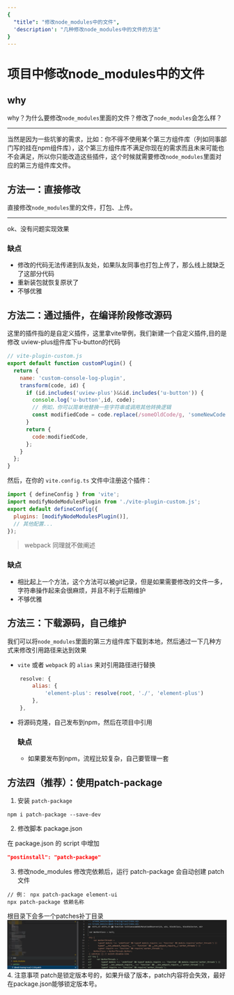 ```yaml
---
{
  "title": "修改node_modules中的文件",
  'description': "几种修改node_modules中的文件的方法"
}
---
```

# 项目中修改node_modules中的文件

## why

why？为什么要修改`node_modules`里面的文件？修改了`node_modules`会怎么样？
***
当然是因为一些坑爹的需求，比如：你不得不使用某个第三方组件库（列如同事部门写的挂在npm组件库），这个第三方组件库不满足你现在的需求而且未来可能也不会满足，所以你只能改造这些插件，这个时候就需要修改`node_modules`里面对应的第三方组件库文件。

## 方法一：直接修改
直接修改`node_modules`里的文件，打包、上传。
***
ok、没有问题实现效果
### 缺点
- 修改的代码无法传递到队友处，如果队友同事也打包上传了，那么线上就缺乏了这部分代码
- 重新装包就恢复原状了
- 不够优雅

## 方法二：通过插件，在编译阶段修改源码
这里的插件指的是自定义插件，这里拿vite举例，我们新建一个自定义插件,目的是修改 uview-plus组件库下u-button的代码
```js
// vite-plugin-custom.js
export default function customPlugin() {
  return {
    name: 'custom-console-log-plugin',
    transform(code, id) {
      if (id.includes('uview-plus')&&id.includes('u-button')) { 
        console.log('u-button',id, code);
        // 例如，你可以简单地替换一些字符串或调用其他转换逻辑
        const modifiedCode = code.replace(/someOldCode/g, 'someNewCode');
      }
      return {
        code:modifiedCode,
      };
    }
  };
}
```
然后，在你的 `vite.config.ts` 文件中注册这个插件：
```js
import { defineConfig } from 'vite';
import modifyNodeModulesPlugin from './vite-plugin-custom.js';
export default defineConfig({
  plugins: [modifyNodeModulesPlugin()],
  // 其他配置...
});
```
> webpack 同理就不做阐述

### 缺点

- 相比起上一个方法，这个方法可以被git记录，但是如果需要修改的文件一多，字符串操作起来会很麻烦，并且不利于后期维护
- 不够优雅
  
## 方法三：下载源码，自己维护
我们可以将`node_modules`里面的第三方组件库下载到本地，然后通过一下几种方式来修改引用路径来达到效果
- `vite` 或者 `webpack` 的 `alias` 来对引用路径进行替换 
```js
    resolve: {
        alias: {
            'element-plus': resolve(root, './', 'element-plus')
        },
    },
```
- 将源码克隆，自己发布到npm，然后在项目中引用
  
  ### 缺点
  - 如果要发布到npm，流程比较复杂，自己要管理一套

## 方法四（推荐）：使用patch-package
1. 安装 `patch-package`
```shell
npm i patch-package --save-dev
```
2. 修改脚本 package.json

在 package.json 的 script 中增加
```json
"postinstall": "patch-package"
```
3. 修改node_modules
修改完依赖后，运行 patch-package 会自动创建 patch 文件
```shell
// 例： npx patch-package element-ui
npx patch-package 依赖名称
```
根目录下会多一个patches补丁目录
![alt text](image.png)
4. 注意事项
patch是锁定版本号的，如果升级了版本，patch内容将会失效，最好在package.json能够锁定版本号。
